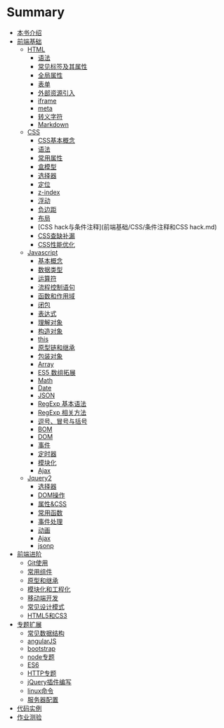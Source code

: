 # Summary

* [本书介绍](README.md)
* [前端基础](前端基础/README.md)
	* [HTML](前端基础/HTML/README.md)
		* [语法](前端基础/HTML/语法.md)
		* [常见标签及其属性](前端基础/HTML/标签及属性.md)
		* [全局属性](前端基础/HTML/全局属性.md)
		* [表单](前端基础/HTML/表单.md)
		* [外部资源引入](前端基础/HTML/外部资源.md)
		* [iframe](前端基础/HTML/iframe.md)
		* [meta](前端基础/HTML/meta.md)
		* [转义字符](http://tool.oschina.net/commons?type=2)
		* [Markdown](http://wowubuntu.com/markdown/)
	* [CSS](前端基础/CSS/README.md)
		* [CSS基本概念](前端基础/CSS/css.md)
		* [语法](前端基础/CSS/语法.md)
		* [常用属性](前端基础/CSS/常用属性.md)
		* [盒模型](前端基础/CSS/盒模型.md)
		* [选择器](前端基础/CSS/CSS选择器.md)
		* [定位](前端基础/CSS/定位.md)
		* [z-index](http://www.cnblogs.com/dolphinX/p/3262469.html)
		* [浮动](前端基础/CSS/浮动.md)
		* [负边距](前端基础/CSS/负边距.md)
		* [布局](前端基础/CSS/布局.md)
		* [CSS hack与条件注释](前端基础/CSS/条件注释和CSS hack.md)
		* [CSS查缺补漏](前端基础/CSS/css查缺补漏.md)
		* [CSS性能优化](前端基础/CSS/CSS性能优化.md)
	* [Javascript](前端基础/Javascript/README.md)
		* [基本概念](前端基础/Javascript/基础概念.md)
		* [数据类型](前端基础/Javascript/数据类型.md)
		* [运算符](前端基础/Javascript/运算符.md)
		* [流程控制语句](前端基础/Javascript/语句.md)
		* [函数和作用域](前端基础/Javascript/函数和作用域.md)
		* [闭包](前端基础/Javascript/闭包.md)
		* [表达式](前端基础/Javascript/表达式.md)
		* [理解对象](前端基础/Javascript/理解对象.md)
		* [构造对象](前端基础/Javascript/构造对象.md)
		* [this](前端基础/Javascript/this.md)
		* [原型链和继承](前端基础/Javascript/原型链和继承.md)
		* [包装对象](前端基础/Javascript/包装对象.md)
		* [Array](前端基础/Javascript/数组.md)
		* [ES5 数组拓展](前端基础/Javascript/es5array.md)
		* [Math](前端基础/Javascript/math.md)
		* [Date](前端基础/Javascript/date.md)
		* [JSON](前端基础/Javascript/json.md)
		* [RegExp 基本语法](前端基础/Javascript/正则基本语法.md)
		* [RegExp 相关方法](前端基础/Javascript/正则相关方法.md)
		* [逗号、冒号与括号](前端基础/Javascript/逗号、冒号与括号.md)
		* [BOM](前端基础/Javascript/bom.md)
		* [DOM](前端基础/Javascript/dom.md)
		* [事件](前端基础/Javascript/event.md)
		* [定时器](前端基础/Javascript/定时器.md)
		* [模块化](前端基础/Javascript/模块化.md)
		* [Ajax](前端基础/Javascript/ajax.md)
	* [Jquery2](前端基础/Jquery/README.md)
		* [选择器](前端基础/Jquery/获取元素.md)
		* [DOM操作](前端基础/Jquery/DOM操作.md)
		* [属性&CSS](前端基础/Jquery/属性&CSS.md)
		* [常用函数](前端基础/Jquery/核心方法.md)
		* [事件处理](前端基础/Jquery/事件.md)
		* [动画](前端基础/Jquery/动画.md)
		* [Ajax](前端基础/Jquery/ajax.md)
		* [jsonp](前端基础/Jquery/jsonp.md)
* [前端进阶](前端进阶/README.md)
	* [Git使用]()
	* [常用组件]()
	* [原型和继承]()
	* [模块化和工程化]()
	* [移动端开发]()
	* [常见设计模式]()
	* [HTML5和CS3]()
* [专题扩展](知识扩展/README.md)
	* [常见数据结构]()
	* [angularJS]()
	* [bootstrap]()
	* [node专题]()
	* [ES6]()
	* [HTTP专题]()
	* [jQuery插件编写]()
	* [linux命令]()
	* [服务器配置]()
* [代码实例](代码实例/README.md)
* [作业测验](作业测验/README.md)


